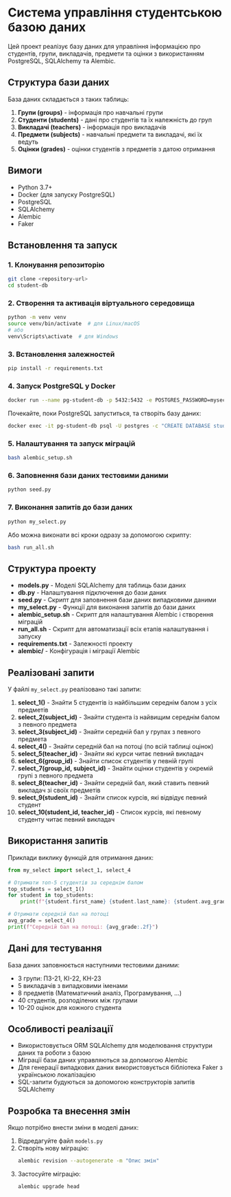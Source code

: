 # Система управління студентською базою даних

Цей проект реалізує базу даних для управління інформацією про студентів, групи, викладачів, предмети та оцінки з використанням PostgreSQL, SQLAlchemy та Alembic.

## Структура бази даних

База даних складається з таких таблиць:

1. **Групи (groups)** - інформація про навчальні групи
2. **Студенти (students)** - дані про студентів та їх належність до груп
3. **Викладачі (teachers)** - інформація про викладачів
4. **Предмети (subjects)** - навчальні предмети та викладачі, які їх ведуть
5. **Оцінки (grades)** - оцінки студентів з предметів з датою отримання

## Вимоги

- Python 3.7+
- Docker (для запуску PostgreSQL)
- PostgreSQL
- SQLAlchemy
- Alembic
- Faker

## Встановлення та запуск

### 1. Клонування репозиторію

```bash
git clone <repository-url>
cd student-db
```

### 2. Створення та активація віртуального середовища

```bash
python -m venv venv
source venv/bin/activate  # для Linux/macOS
# або
venv\Scripts\activate  # для Windows
```

### 3. Встановлення залежностей

```bash
pip install -r requirements.txt
```

### 4. Запуск PostgreSQL у Docker

```bash
docker run --name pg-student-db -p 5432:5432 -e POSTGRES_PASSWORD=mysecretpassword -d postgres
```

Почекайте, поки PostgreSQL запуститься, та створіть базу даних:

```bash
docker exec -it pg-student-db psql -U postgres -c "CREATE DATABASE student_db"
```

### 5. Налаштування та запуск міграцій

```bash
bash alembic_setup.sh
```

### 6. Заповнення бази даних тестовими даними

```bash
python seed.py
```

### 7. Виконання запитів до бази даних

```bash
python my_select.py
```

Або можна виконати всі кроки одразу за допомогою скрипту:

```bash
bash run_all.sh
```

## Структура проекту

- **models.py** - Моделі SQLAlchemy для таблиць бази даних
- **db.py** - Налаштування підключення до бази даних
- **seed.py** - Скрипт для заповнення бази даних випадковими даними
- **my_select.py** - Функції для виконання запитів до бази даних
- **alembic_setup.sh** - Скрипт для налаштування Alembic і створення міграцій
- **run_all.sh** - Скрипт для автоматизації всіх етапів налаштування і запуску
- **requirements.txt** - Залежності проекту
- **alembic/** - Конфігурація і міграції Alembic

## Реалізовані запити

У файлі `my_select.py` реалізовано такі запити:

1. **select_1()** - Знайти 5 студентів із найбільшим середнім балом з усіх предметів
2. **select_2(subject_id)** - Знайти студента із найвищим середнім балом з певного предмета
3. **select_3(subject_id)** - Знайти середній бал у групах з певного предмета
4. **select_4()** - Знайти середній бал на потоці (по всій таблиці оцінок)
5. **select_5(teacher_id)** - Знайти які курси читає певний викладач
6. **select_6(group_id)** - Знайти список студентів у певній групі
7. **select_7(group_id, subject_id)** - Знайти оцінки студентів у окремій групі з певного предмета
8. **select_8(teacher_id)** - Знайти середній бал, який ставить певний викладач зі своїх предметів
9. **select_9(student_id)** - Знайти список курсів, які відвідує певний студент
10. **select_10(student_id, teacher_id)** - Список курсів, які певному студенту читає певний викладач

## Використання запитів

Приклади виклику функцій для отримання даних:

```python
from my_select import select_1, select_4

# Отримати топ-5 студентів за середнім балом
top_students = select_1()
for student in top_students:
    print(f"{student.first_name} {student.last_name}: {student.avg_grade:.2f}")

# Отримати середній бал на потоці
avg_grade = select_4()
print(f"Середній бал на потоці: {avg_grade:.2f}")
```

## Дані для тестування

База даних заповнюється наступними тестовими даними:
- 3 групи: ПЗ-21, КІ-22, КН-23
- 5 викладачів з випадковими іменами
- 8 предметів (Математичний аналіз, Програмування, ...)
- 40 студентів, розподілених між групами
- 10-20 оцінок для кожного студента

## Особливості реалізації

- Використовується ORM SQLAlchemy для моделювання структури даних та роботи з базою
- Міграції бази даних управляються за допомогою Alembic
- Для генерації випадкових даних використовується бібліотека Faker з українською локалізацією
- SQL-запити будуються за допомогою конструкторів запитів SQLAlchemy

## Розробка та внесення змін

Якщо потрібно внести зміни в моделі даних:

1. Відредагуйте файл `models.py`
2. Створіть нову міграцію:
   ```bash
   alembic revision --autogenerate -m "Опис змін"
   ```
3. Застосуйте міграцію:
   ```bash
   alembic upgrade head
   ```